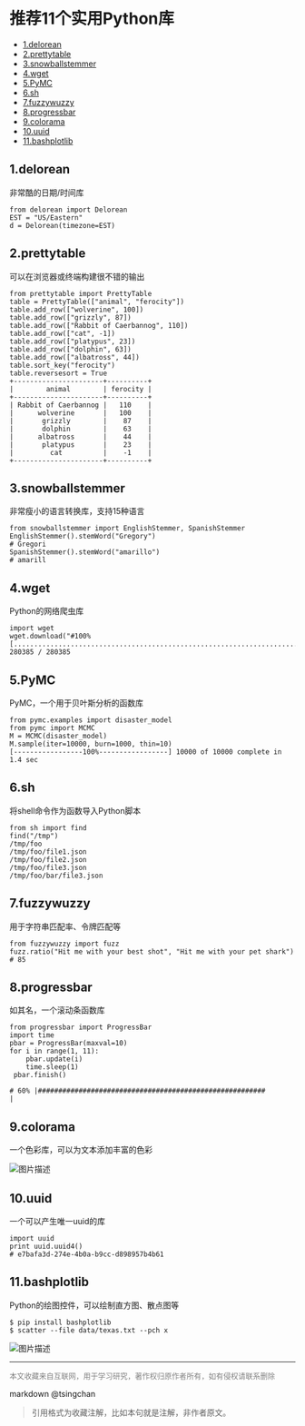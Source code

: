 推荐11个实用Python库
=======================================


- [1.delorean](#1delorean)
- [2.prettytable](#2prettytable)
- [3.snowballstemmer](#3snowballstemmer)
- [4.wget](#4wget)
- [5.PyMC](#5pymc)
- [6.sh](#6sh)
- [7.fuzzywuzzy](#7fuzzywuzzy)
- [8.progressbar](#8progressbar)
- [9.colorama](#9colorama)
- [10.uuid](#10uuid)
- [11.bashplotlib](#11bashplotlib)


## 1.delorean

非常酷的日期/时间库

```
from delorean import Delorean
EST = "US/Eastern"
d = Delorean(timezone=EST)
```

## 2.prettytable

可以在浏览器或终端构建很不错的输出

```
from prettytable import PrettyTable
table = PrettyTable(["animal", "ferocity"])
table.add_row(["wolverine", 100])
table.add_row(["grizzly", 87])
table.add_row(["Rabbit of Caerbannog", 110])
table.add_row(["cat", -1])
table.add_row(["platypus", 23])
table.add_row(["dolphin", 63])
table.add_row(["albatross", 44])
table.sort_key("ferocity")
table.reversesort = True
+----------------------+----------+
|        animal        | ferocity |
+----------------------+----------+
| Rabbit of Caerbannog |   110    |
|      wolverine       |   100    |
|       grizzly        |    87    |
|       dolphin        |    63    |
|      albatross       |    44    |
|       platypus       |    23    |
|         cat          |    -1    |
+----------------------+----------+
```

## 3.snowballstemmer


非常瘦小的语言转换库，支持15种语言

```
from snowballstemmer import EnglishStemmer, SpanishStemmer
EnglishStemmer().stemWord("Gregory")
# Gregori
SpanishStemmer().stemWord("amarillo")
# amarill
```
## 4.wget

Python的网络爬虫库

```
import wget
wget.download("#100% [............................................................................] 280385 / 280385
```
## 5.PyMC

PyMC，一个用于贝叶斯分析的函数库

```
from pymc.examples import disaster_model
from pymc import MCMC
M = MCMC(disaster_model)
M.sample(iter=10000, burn=1000, thin=10)
[-----------------100%-----------------] 10000 of 10000 complete in 1.4 sec
```
## 6.sh

将shell命令作为函数导入Python脚本

```
from sh import find
find("/tmp")
/tmp/foo
/tmp/foo/file1.json
/tmp/foo/file2.json
/tmp/foo/file3.json
/tmp/foo/bar/file3.json

```
## 7.fuzzywuzzy

用于字符串匹配率、令牌匹配等

```
from fuzzywuzzy import fuzz
fuzz.ratio("Hit me with your best shot", "Hit me with your pet shark")
# 85

```
## 8.progressbar

如其名，一个滚动条函数库

```
from progressbar import ProgressBar
import time
pbar = ProgressBar(maxval=10)
for i in range(1, 11):
    pbar.update(i)
    time.sleep(1)
 pbar.finish()

# 60% |########################################################                                      |
```

## 9.colorama

一个色彩库，可以为文本添加丰富的色彩

![图片描述](https://segmentfault.com/img/bVkFFz)

## 10.uuid

一个可以产生唯一uuid的库

```
import uuid
print uuid.uuid4()
# e7bafa3d-274e-4b0a-b9cc-d898957b4b61
```

## 11.bashplotlib

Python的绘图控件，可以绘制直方图、散点图等

```
$ pip install bashplotlib
$ scatter --file data/texas.txt --pch x

```

![图片描述](https://segmentfault.com/img/bVkFFL)



----
<font size=2 color='grey'>本文收藏来自互联网，用于学习研究，著作权归原作者所有，如有侵权请联系删除</font>

markdown @tsingchan 

> 引用格式为收藏注解，比如本句就是注解，非作者原文。
